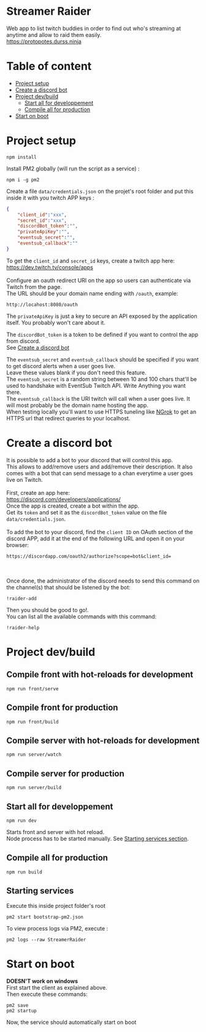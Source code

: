 
# Streamer Raider

Web app to list twitch buddies in order to find out who's streaming at anytime and allow to raid them easily.\
https://protopotes.durss.ninja

# Table of content
* [Project setup](#project-setup) 
* [Create a discord bot](#create-a-discord-bot) 
* [Project dev/build](#project-devbuild) 
  * [Start all for developpement](#start-all-for-developpement)
  * [Compile all for production](#compile-all-for-production)
* [Start on boot](#start-on-boot) 

# Project setup
```
npm install
```

Install PM2 globally (will run the script as a service) :
```
npm i -g pm2
```
Create a file `data/credentials.json` on the projet's root folder and put this inside it with you twitch APP keys :
``` json
{
	"client_id":"xxx",
	"secret_id":"xxx",
	"discordBot_token":"",
	"privateApiKey":"",
	"eventsub_secret":"",
	"eventsub_callback":""
}
```
To get the `client_id` and `secret_id` keys, create a twitch app here:\
https://dev.twitch.tv/console/apps
\
\
Configure an oauth redirect URI on the app so users can authenticate via Twitch from the page.\
The URL should be your domain name ending with `/oauth`, example:
```
http://locahost:8080/oauth
```

The `privateApiKey` is just a key to secure an API exposed by the application itself. You probably won't care about it.

The `discordBot_token` is a token to be defined if you want to control the app from discord.\
See [Create a discord bot](#create-a-discord-bot) 

The `eventsub_secret` and `eventsub_callback` should be specified if you want to get discord alerts when a user goes live.\
Leave these values blank if you don't need this feature.\
The `eventsub_secret` is a random string between 10 and 100 chars that'll be used to handshake with EventSub Twitch API. Write Anything you want there.\
The `eventsub_callback` is the URI twitch will call when a user goes live. It will most probably be the domain name hosting the app.\
When testing locally you'll want to use HTTPS tuneling like [NGrok](https://ngrok.com) to get an HTTPS url that redirect queries to your localhost.

# Create a discord bot
It is possible to add a bot to your discord that will control this app.\
This allows to add/remove users and add/remove their description. It also comes with a bot that can send message to a chan everytime a user goes live on Twitch.\
\
First, create an app here:\
https://discord.com/developers/applications/ \
Once the app is created, create a bot within the app.\
Get its `token` and set it as the `discordBot_token` value on the file `data/credentials.json`.\
\
To add the bot to your discord, find the `client ID` on OAuth section of the discord APP, add it at the end of the following URL and open it on your browser:
```
https://discordapp.com/oauth2/authorize?scope=bot&client_id=
```
\
\
Once done, the administrator of the discord needs to send this command on the channel(s) that should be listened by the bot:
```
!raider-add
```
Then you should be good to go!.\
You can list all the available commands with this command:
```
!raider-help
```

# Project dev/build

## Compile front with hot-reloads for development
```
npm run front/serve
```

## Compile front for production
```
npm run front/build
```

## Compile server with hot-reloads for development
```
npm run server/watch
```

## Compile server for production
```
npm run server/build
```

## Start all for developpement
```
npm run dev
``` 
Starts front and server with hot reload.\
Node process has to be started manually. See [Starting services section](#starting-services).

## Compile all for production
```
npm run build
``` 


## Starting services
Execute this inside project folder's root
```
pm2 start bootstrap-pm2.json
```

To view process logs via PM2, execute :
```
pm2 logs --raw StreamerRaider
```

# Start on boot
**DOESN'T work on windows**\
First start the client as explained above.  
Then execute these commands:
```
pm2 save
pm2 startup
```
Now, the service should automatically start on boot 

